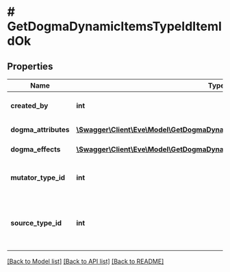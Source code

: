 # # GetDogmaDynamicItemsTypeIdItemIdOk

## Properties

Name | Type | Description | Notes
------------ | ------------- | ------------- | -------------
**created_by** | **int** | The ID of the character who created the item |
**dogma_attributes** | [**\Swagger\Client\Eve\Model\GetDogmaDynamicItemsTypeIdItemIdDogmaAttribute[]**](GetDogmaDynamicItemsTypeIdItemIdDogmaAttribute.md) | dogma_attributes array |
**dogma_effects** | [**\Swagger\Client\Eve\Model\GetDogmaDynamicItemsTypeIdItemIdDogmaEffect[]**](GetDogmaDynamicItemsTypeIdItemIdDogmaEffect.md) | dogma_effects array |
**mutator_type_id** | **int** | The type ID of the mutator used to generate the dynamic item. |
**source_type_id** | **int** | The type ID of the source item the mutator was applied to create the dynamic item. |

[[Back to Model list]](../../README.md#models) [[Back to API list]](../../README.md#endpoints) [[Back to README]](../../README.md)
